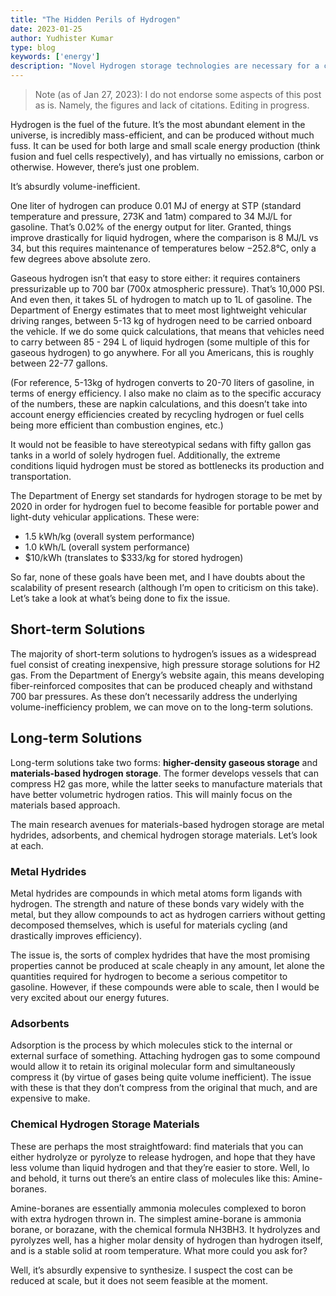 ```yaml
---
title: "The Hidden Perils of Hydrogen"
date: 2023-01-25
author: Yudhister Kumar
type: blog
keywords: ['energy']
description: "Novel Hydrogen storage technologies are necessary for a clean energy future"
---
```

> Note (as of Jan 27, 2023): I do not endorse some aspects of this post as is. Namely, the figures and lack of citations. Editing in progress. 

Hydrogen is the fuel of the future. It’s the most abundant element in the universe, is incredibly mass-efficient, and can be produced without much fuss. It can be used for both large and small scale energy production (think fusion and fuel cells respectively), and has virtually no emissions, carbon or otherwise. However, there’s just one problem.

It’s absurdly volume-inefficient. 

One liter of hydrogen can produce 0.01 MJ of energy at STP (standard temperature and pressure, 273K and 1atm) compared to 34 MJ/L for gasoline. That’s 0.02% of the energy output for liter. Granted, things improve drastically for liquid hydrogen, where the comparison is 8 MJ/L vs 34, but this requires maintenance of temperatures below −252.8°C, only a few degrees above absolute zero. 

Gaseous hydrogen isn’t that easy to store either: it requires containers pressurizable up to 700 bar (700x atmospheric pressure). That’s 10,000 PSI. And even then, it takes 5L of hydrogen to match up to 1L of gasoline. The Department of Energy estimates that to meet most lightweight vehicular driving ranges, between 5-13 kg of hydrogen need to be carried onboard the vehicle. If we do some quick calculations, that means that vehicles need to carry between 85 - 294 L of liquid hydrogen (some multiple of this for gaseous hydrogen) to go anywhere. For all you Americans, this is roughly between 22-77 gallons. 

(For reference, 5-13kg of hydrogen converts to 20-70 liters of gasoline, in terms of energy efficiency. I also make no claim as to the specific accuracy of the numbers, these are napkin calculations, and this doesn’t take into account energy efficiencies created by recycling hydrogen or fuel cells being more efficient than combustion engines, etc.)

It would not be feasible to have stereotypical sedans with fifty gallon gas tanks in a world of solely hydrogen fuel. Additionally, the extreme conditions liquid hydrogen must be stored as bottlenecks its production and transportation. 

The Department of Energy set standards for hydrogen storage to be met by 2020 in order for hydrogen fuel to become feasible for portable power and light-duty vehicular applications. These were:
- 1.5 kWh/kg (overall system performance)
- 1.0 kWh/L (overall system performance)
- $10/kWh (translates to $333/kg for stored hydrogen)

So far, none of these goals have been met, and I have doubts about the scalability of present research (although I’m open to criticism on this take). Let’s take a look at what’s being done to fix the issue. 

## Short-term Solutions

The majority of short-term solutions to hydrogen’s issues as a widespread fuel consist of creating inexpensive, high pressure storage solutions for H2 gas. From the Department of Energy’s website again, this means developing fiber-reinforced composites that can be produced cheaply and withstand 700 bar pressures. As these don’t necessarily address the underlying volume-inefficiency problem, we can move on to the long-term solutions.

## Long-term Solutions

Long-term solutions take two forms: **higher-density gaseous storage** and **materials-based hydrogen storage**. The former develops vessels that can compress H2 gas more, while the latter seeks to manufacture materials that have better volumetric hydrogen ratios. This will mainly focus on the materials based approach. 

The main research avenues for materials-based hydrogen storage are metal hydrides, adsorbents, and chemical hydrogen storage materials. Let’s look at each.

### Metal Hydrides

Metal hydrides are compounds in which metal atoms form ligands with hydrogen. The strength and nature of these bonds vary widely with the metal, but they allow compounds to act as hydrogen carriers without getting decomposed themselves, which is useful for materials cycling (and drastically improves efficiency).

The issue is, the sorts of complex hydrides that have the most promising properties cannot be produced at scale cheaply in any amount, let alone the quantities required for hydrogen to become a serious competitor to gasoline. However, if these compounds were able to scale, then I would be very excited about our energy futures.

### Adsorbents 

Adsorption is the process by which molecules stick to the internal or external surface of something. Attaching hydrogen gas to some compound would allow it to retain its original molecular form and simultaneously compress it (by virtue of gases being quite volume inefficient). The issue with these is that they don’t compress from the original that much, and are expensive to make. 

### Chemical Hydrogen Storage Materials

These are perhaps the most straightfoward: find materials that you can either hydrolyze or pyrolyze to release hydrogen, and hope that they have less volume than liquid hydrogen and that they’re easier to store. Well, lo and behold, it turns out there’s an entire class of molecules like this: Amine-boranes.

Amine-boranes are essentially ammonia molecules complexed to boron with extra hydrogen thrown in. The simplest amine-borane is ammonia borane, or borazane, with the chemical formula NH3BH3. It hydrolyzes and pyrolyzes well, has a higher molar density of hydrogen than hydrogen itself, and is a stable solid at room temperature. What more could you ask for?

Well, it’s absurdly expensive to synthesize. I suspect the cost can be reduced at scale, but it does not seem feasible at the moment. 
